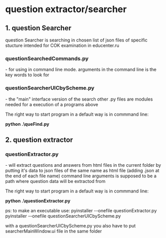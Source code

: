 <h1>question extractor/searcher</h1>

<h2>1. question Searcher</h2>
question Searcher is searching in chosen list of json files of specific stucture intended for COK examination in educenter.ru
<h3>questionSearchedCommands.py</h3> - for using in command line mode. arguments in the command line is the key words to look for
<h3>questionSearcherUICbyScheme.py</h3> - the "main" interface version of the search
other .py files are modules needed for a execution of a programs above

The right way to start program in a default way is in commmand line:

**python .\queFind.py**

<h2>2. question extractor</h2>

<h3>questionExtractor.py</h3> - will extract questions and answers from html files in the current folder by putting it's data to json files of the same name as html file (adding .json at the end of each file name)
command line arguments is supposed to be a path where question data will be extractod from

The right way to start program in a default way is in commmand line:

**python .\questionExtractor.py**

ps:
to make an executable use:
pyinstaller --onefile questionExtractor.py
pyinstaller --onefile questionSearcherUICbyScheme.py

with a questionSearcherUICbyScheme.py you also have to put searcherMainWindow.ui file in the same folder